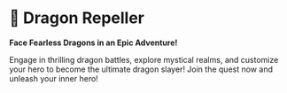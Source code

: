 # 🐉 Dragon Repeller

**Face Fearless Dragons in an Epic Adventure!**

Engage in thrilling dragon battles, explore mystical realms, and customize your hero to become the ultimate dragon slayer! Join the quest now and unleash your inner hero!

